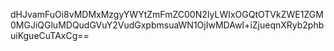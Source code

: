 dHJvamFuOi8vMDMxMzgyYWYtZmFmZC00N2IyLWIxOGQtOTVkZWE1ZGM0MGJiQGluMDQudGVuY2VudGxpbmsuaWN1OjIwMDAwI+iZjueqnXRyb2phbuiKgueCuTAxCg==